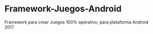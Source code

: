 # Framework-Juegos-Android
Framework para crear Juegos 100% operativo, para plataforma Android 2017
